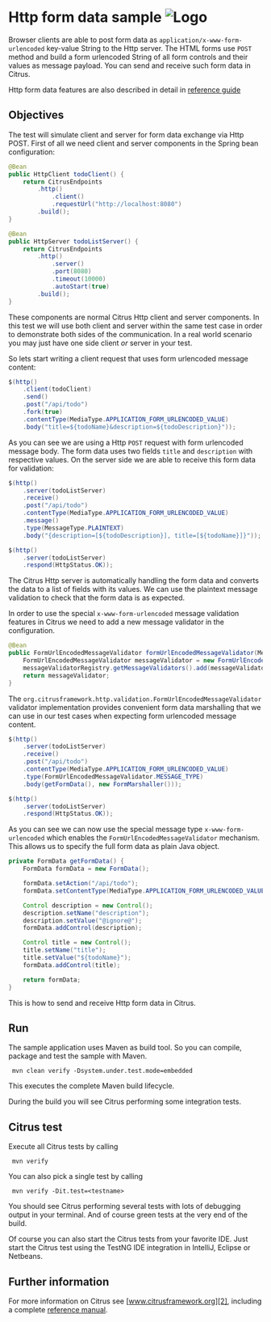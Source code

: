 Http form data sample ![Logo][1]
==============

Browser clients are able to post form data as `application/x-www-form-urlencoded` key-value String to the Http server. The HTML forms use `POST` method and build a
form urlencoded String of all form controls and their values as message payload. You can send and receive such form data in Citrus.

Http form data features are also described in detail in [reference guide][4]

Objectives
---------

The test will simulate client and server for form data exchange via Http POST. First of all we need client and server components in the Spring bean configuration:

```java
@Bean
public HttpClient todoClient() {
    return CitrusEndpoints
        .http()
            .client()
            .requestUrl("http://localhost:8080")
        .build();
}

@Bean
public HttpServer todoListServer() {
    return CitrusEndpoints
        .http()
            .server()
            .port(8080)
            .timeout(10000)
            .autoStart(true)
        .build();
}
```

These components are normal Citrus Http client and server components. In this test we will use both client and server within the same test case in order to demonstrate both sides
of the communication. In a real world scenario you may just have one side client *or* server in your test. 

So lets start writing a client request that uses form urlencoded message content:

```java
$(http()
    .client(todoClient)
    .send()
    .post("/api/todo")
    .fork(true)
    .contentType(MediaType.APPLICATION_FORM_URLENCODED_VALUE)
    .body("title=${todoName}&description=${todoDescription}"));
```

As you can see we are using a Http `POST` request with form urlencoded message body. The form data uses two fields `title` and `description` with respective values. On the server side we are able 
to receive this form data for validation:

```java
$(http()
    .server(todoListServer)
    .receive()
    .post("/api/todo")
    .contentType(MediaType.APPLICATION_FORM_URLENCODED_VALUE)
    .message()
    .type(MessageType.PLAINTEXT)
    .body("{description=[${todoDescription}], title=[${todoName}]}"));

$(http()
    .server(todoListServer)
    .respond(HttpStatus.OK));
```

The Citrus Http server is automatically handling the form data and converts the data to a list of fields with its values. We can use the plaintext message validation to check that the form data is
as expected. 

In order to use the special `x-www-form-urlencoded` message validation features in Citrus we need to add a new message validator in the configuration.

```java
@Bean
public FormUrlEncodedMessageValidator formUrlEncodedMessageValidator(MessageValidatorRegistry messageValidatorRegistry) {
    FormUrlEncodedMessageValidator messageValidator = new FormUrlEncodedMessageValidator();
    messageValidatorRegistry.getMessageValidators().add(messageValidator);
    return messageValidator;
}
```

The `org.citrusframework.http.validation.FormUrlEncodedMessageValidator` validator implementation provides convenient form data marshalling that we can use in our test cases when expecting form urlencoded message content.

```java
$(http()
    .server(todoListServer)
    .receive()
    .post("/api/todo")
    .contentType(MediaType.APPLICATION_FORM_URLENCODED_VALUE)
    .type(FormUrlEncodedMessageValidator.MESSAGE_TYPE)
    .body(getFormData(), new FormMarshaller()));

$(http()
    .server(todoListServer)
    .respond(HttpStatus.OK));
```

As you can see we can now use the special message type `x-www-form-urlencoded` which enables the `FormUrlEncodedMessageValidator` mechanism. This allows us to specify the full form data as plain Java object.

```java
private FormData getFormData() {
    FormData formData = new FormData();

    formData.setAction("/api/todo");
    formData.setContentType(MediaType.APPLICATION_FORM_URLENCODED_VALUE);

    Control description = new Control();
    description.setName("description");
    description.setValue("@ignore@");
    formData.addControl(description);

    Control title = new Control();
    title.setName("title");
    title.setValue("${todoName}");
    formData.addControl(title);

    return formData;
}
```

This is how to send and receive Http form data in Citrus.

Run
---------

The sample application uses Maven as build tool. So you can compile, package and test the
sample with Maven.
 
     mvn clean verify -Dsystem.under.test.mode=embedded
    
This executes the complete Maven build lifecycle.

During the build you will see Citrus performing some integration tests.

Citrus test
---------

Execute all Citrus tests by calling

     mvn verify

You can also pick a single test by calling

     mvn verify -Dit.test=<testname>

You should see Citrus performing several tests with lots of debugging output in your terminal. 
And of course green tests at the very end of the build.

Of course you can also start the Citrus tests from your favorite IDE.
Just start the Citrus test using the TestNG IDE integration in IntelliJ, Eclipse or Netbeans.

Further information
---------

For more information on Citrus see [www.citrusframework.org][2], including
a complete [reference manual][3].

 [1]: https://citrusframework.org/img/brand-logo.png "Citrus"
 [2]: https://citrusframework.org
 [3]: https://citrusframework.org/reference/html/
 [4]: https://citrusframework.org/reference/html#http
